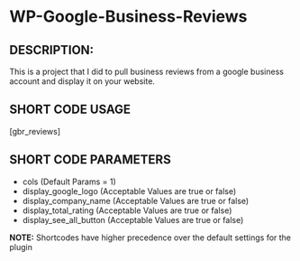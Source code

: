 # WP-Google-Business-Reviews

## DESCRIPTION:

This is a project that I  did to pull business reviews from a google business 
account and display it on your website.

## SHORT CODE USAGE
[gbr_reviews]

## SHORT CODE PARAMETERS

* cols (Default Params = 1)
* display_google_logo (Acceptable Values are true or false)
* display_company_name (Acceptable Values are true or false)
* display_total_rating (Acceptable Values are true or false)
* display_see_all_button (Acceptable Values are true or false)

**NOTE:** Shortcodes have higher precedence over the default settings for the plugin